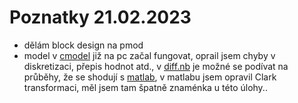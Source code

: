 # Poznatky 21.02.2023

- dělám block design na pmod
- model v [cmodel](./../code/test-program/cmodel/) již na pc začal fungovat, oprail jsem chyby v diskretizaci, přepis hodnot atd., v [diff.nb](./../misc/diff.nb) je možné se podívat na průběhy, že se shodují s [matlab](./../misc/matlab-asm-ept-2/), v matlabu jsem opravil Clark transformaci, měl jsem tam špatně znaménka u této úlohy..
